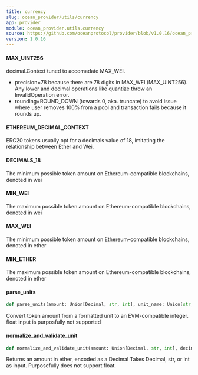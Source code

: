 ```yaml
---
title: currency
slug: ocean_provider/utils/currency
app: provider
module: ocean_provider.utils.currency
source: https://github.com/oceanprotocol/provider/blob/v1.0.16/ocean_provider/utils/currency.py
version: 1.0.16
---
```

#### MAX\_UINT256

decimal.Context tuned to accomadate MAX_WEI.
* precision=78 because there are 78 digits in MAX_WEI (MAX_UINT256).
  Any lower and decimal operations like quantize throw an InvalidOperation error.
* rounding=ROUND_DOWN (towards 0, aka. truncate) to avoid issue where user
  removes 100% from a pool and transaction fails because it rounds up.

#### ETHEREUM\_DECIMAL\_CONTEXT

ERC20 tokens usually opt for a decimals value of 18, imitating the
relationship between Ether and Wei.

#### DECIMALS\_18

The minimum possible token amount on Ethereum-compatible blockchains, denoted in wei

#### MIN\_WEI

The maximum possible token amount on Ethereum-compatible blockchains, denoted in wei

#### MAX\_WEI

The minimum possible token amount on Ethereum-compatible blockchains, denoted in ether

#### MIN\_ETHER

The maximum possible token amount on Ethereum-compatible blockchains, denoted in ether

#### parse\_units

```python
def parse_units(amount: Union[Decimal, str, int], unit_name: Union[str, int] = DECIMALS_18) -> int
```

Convert token amount from a formatted unit to an EVM-compatible integer.
float input is purposfully not supported

#### normalize\_and\_validate\_unit

```python
def normalize_and_validate_unit(amount: Union[Decimal, str, int], decimals: int = DECIMALS_18) -> Decimal
```

Returns an amount in ether, encoded as a Decimal
Takes Decimal, str, or int as input. Purposefully does not support float.

